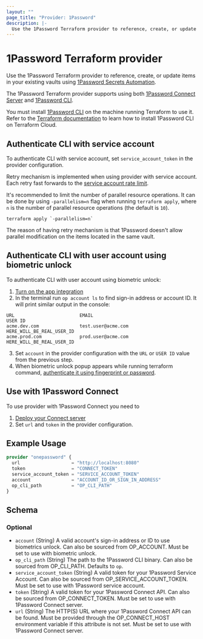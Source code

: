 ```yaml
---
layout: ""
page_title: "Provider: 1Password"
description: |-
  Use the 1Password Terraform provider to reference, create, or update logins, passwords, and database items in your 1Password vaults.
---
```


# 1Password Terraform provider

Use the 1Password Terraform provider to reference, create, or update items in your existing vaults using [1Password Secrets Automation](https://1password.com/secrets).

The 1Password Terraform provider supports using both [1Password Connect Server](https://developer.1password.com/docs/secrets-automation/#1password-connect-server)
and [1Password CLI](https://developer.1password.com/docs/cli).

You must install [1Password CLI](https://developer.1password.com/docs/cli) on the machine running Terraform to use it. Refer to the
[Terraform documentation](https://developer.hashicorp.com/terraform/cloud-docs/run/install-software#only-install-standalone-binaries) to learn how to install 1Password CLI on Terraform Cloud.

## Authenticate CLI with service account

To authenticate CLI with service account, set `service_account_token` in the provider configuration.

Retry mechanism is implemented when using provider with service account. Each retry fast forwards to the [service account rate limit](https://developer.1password.com/docs/service-accounts/rate-limits/).

It's recommended to limit the number of parallel resource operations. It can be done by using `-parallelism=n` flag when running `terraform apply`, where `n` is the number of parallel resource operations (the default is `10`).
```
terraform apply `-parallelism=n`
```

The reason of having retry mechanism is that 1Password doesn't allow parallel modification on the items located in the same vault.

## Authenticate CLI with user account using biometric unlock

To authenticate CLI with user account using biometric unlock:
1. [Turn on the app integration](https://developer.1password.com/docs/cli/app-integration/#step-1-turn-on-the-app-integration)
2. In the terminal run `op account ls` to find sign-in address or account ID. It will print similar output in the console:
```
URL                        EMAIL                                         USER ID
acme.dev.com               test.user@acme.com                            HERE_WILL_BE_REAL_USER_ID
acme.prod.com              prod.user@acme.com                            HERE_WILL_BE_REAL_USER_ID
```
3. Set `account` in the provider configuration with the `URL` or `USER ID` value from the previous step.
4. When biometric unlock popup appears while running terraform command, [authenticate it using fingerprint or password](https://developer.1password.com/docs/cli/app-integration/#step-2-enter-any-command-to-sign-in).

## Use with 1Password Connect

To use provider with 1Password Connect you need to
1. [Deploy your Connect server](https://developer.1password.com/docs/connect/get-started#deployment)
2. Set `url` and `token` in the provider configuration.

## Example Usage

```terraform
provider "onepassword" {
  url                   = "http://localhost:8080"
  token                 = "CONNECT_TOKEN"
  service_account_token = "SERVICE_ACCOUNT_TOKEN"
  account               = "ACCOUNT_ID_OR_SIGN_IN_ADDRESS"
  op_cli_path           = "OP_CLI_PATH"
}
```

<!-- schema generated by tfplugindocs -->
## Schema

### Optional

- `account` (String) A valid account's sign-in address or ID to use biometrics unlock. Can also be sourced from OP_ACCOUNT. Must be set to use with biometric unlock.
- `op_cli_path` (String) The path to the 1Password CLI binary. Can also be sourced from OP_CLI_PATH. Defaults to `op`.
- `service_account_token` (String) A valid token for your 1Password Service Account. Can also be sourced from OP_SERVICE_ACCOUNT_TOKEN. Must be set to use with 1Password service account.
- `token` (String) A valid token for your 1Password Connect API. Can also be sourced from OP_CONNECT_TOKEN. Must be set to use with 1Password Connect server.
- `url` (String) The HTTP(S) URL where your 1Password Connect API can be found. Must be provided through the OP_CONNECT_HOST environment variable if this attribute is not set. Must be set to use with 1Password Connect server.
